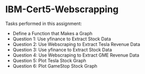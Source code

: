 # IBM-Cert5-Webscrapping
Tasks performed in this assignment:

   - Define a Function that Makes a Graph
   - Question 1: Use yfinance to Extract Stock Data
   - Question 2: Use Webscraping to Extract Tesla Revenue Data
   - Question 3: Use yfinance to Extract Stock Data
   - Question 4: Use Webscraping to Extract GME Revenue Data
   - Question 5: Plot Tesla Stock Graph
   - Question 6: Plot GameStop Stock Graph

